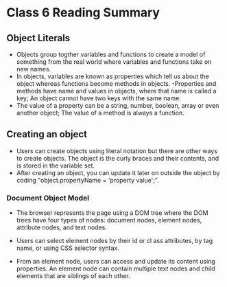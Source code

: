 # Class 6 Reading Summary

## Object Literals
- Objects group togther variables and functions to create a model of something from the real world where variables and functions take on new names.
- In objects, variables are known as properties which tell us about the object whereas functions become methods in objects. -Properties and methods have name and values in objects, where that name is called a key; An object cannot have two keys with the same name.
- The value of a property can be a string, number, boolean, array or even another object; The value of a method is always a function.
 ## Creating an object
- Users can create objects using literal notation but there are other ways to create objects.
The object is the curly braces and their contents, and is stored in the variable set.
- After creating an object, you can update it later on outside the object by coding "object.propertyName = 'property value';".

### Document Object Model
- The browser represents the page using a DOM tree where the DOM trees have four types of nodes: document nodes, element nodes, attribute nodes, and text nodes.

- Users can select element nodes by their id or cl ass attributes, by tag name, or using CSS selector syntax.

- From an element node, users can access and update its content using properties. An element node can contain multiple text nodes and child elements that are siblings of each other.